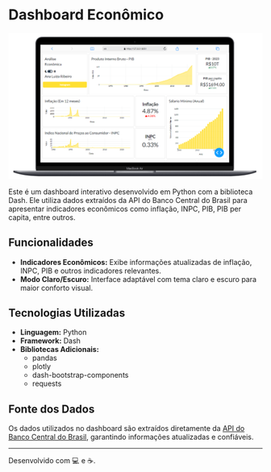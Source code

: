 # Dashboard Econômico

![Imagem do projeto](assets/img_2.png)


Este é um dashboard interativo desenvolvido em Python com a biblioteca Dash. Ele utiliza dados extraídos da API do Banco Central do Brasil para apresentar indicadores econômicos como inflação, INPC, PIB, PIB per capita, entre outros.

## Funcionalidades

- **Indicadores Econômicos:** Exibe informações atualizadas de inflação, INPC, PIB e outros indicadores relevantes.
- **Modo Claro/Escuro:** Interface adaptável com tema claro e escuro para maior conforto visual.

## Tecnologias Utilizadas

- **Linguagem:** Python
- **Framework:** Dash
- **Bibliotecas Adicionais:**
  - pandas
  - plotly
  - dash-bootstrap-components
  - requests

## Fonte dos Dados

Os dados utilizados no dashboard são extraídos diretamente da [API do Banco Central do Brasil](https://dadosabertos.bcb.gov.br/), garantindo informações atualizadas e confiáveis.

---

Desenvolvido com 💻 e ☕.


